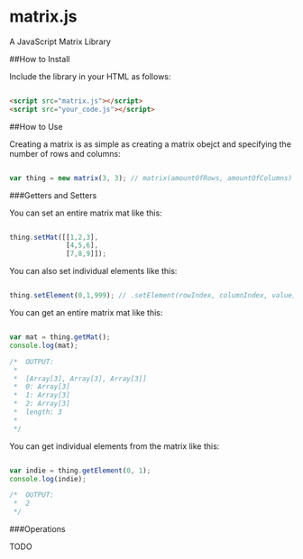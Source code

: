matrix.js
=========

A JavaScript Matrix Library

##How to Install

Include the library in your HTML as follows:

```html

<script src="matrix.js"></script>
<script src="your_code.js"></script>
```

##How to Use

Creating a matrix is as simple as creating a matrix obejct and specifying the number of rows and columns:

```js

var thing = new matrix(3, 3); // matrix(amountOfRows, amountOfColumns)

```

###Getters and Setters

You can set an entire matrix mat like this:

```js

thing.setMat([[1,2,3],
			  [4,5,6],
			  [7,8,9]]);

```

You can also set individual elements like this:

```js

thing.setElement(0,1,999); // .setElement(rowIndex, columnIndex, value)

```

You can get an entire matrix mat like this:

```js

var mat = thing.getMat();
console.log(mat);

/*  OUTPUT:
 * 
 *	[Array[3], Array[3], Array[3]]
 *	0: Array[3]
 *	1: Array[3]
 *	2: Array[3]
 *	length: 3
 *
 */

```

You can get individual elements from the matrix like this:

```js

var indie = thing.getElement(0, 1);
console.log(indie);

/*  OUTPUT:
 *	2
 */

```

###Operations

TODO
